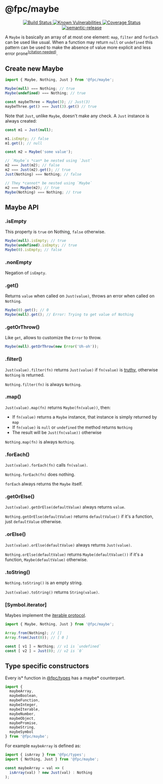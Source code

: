 # @fpc/maybe

<div align="center">
  <a href="https://drone.tno.sh/fpc-js/maybe" target="_blank">
    <img src="https://drone.tno.sh/api/badges/fpc-js/maybe/status.svg?branch=master" alt="Build Status">
  </a>
  <a href="https://snyk.io/test/github/fpc-js/maybe?targetFile=package.json">
    <img src="https://snyk.io/test/github/fpc-js/maybe/badge.svg?targetFile=package.json" alt="Known Vulnerabilities" data-canonical-src="https://snyk.io/test/github/fpc-js/maybe?targetFile=package.json" style="max-width:100%;">
  </a>
  <a href="https://codecov.io/gh/fpc-js/maybe" target="_blank">
    <img src="https://codecov.io/gh/fpc-js/maybe/branch/master/graph/badge.svg?token=A2C4AOHZTP" alt="Coverage Status">
  </a>
  <a href="https://github.com/semantic-release/semantic-release" target="_blank">
    <img src="https://img.shields.io/badge/%20%20%F0%9F%93%A6%F0%9F%9A%80-semantic--release-e10079.svg" alt="semantic-release">
  </a>
</div>

A `Maybe` is basically an array of at most one element: `map`, `filter`
and `forEach` can be used like usual.
When a function may return `null` or `undefined` this pattern can be used
to make the absence of value more explicit and less error prone<sup>[<a href="https://xkcd.com/285">citation needed</a>]</sup>.

## Create new Maybe

```javascript
import { Maybe, Nothing, Just } from '@fpc/maybe';

Maybe(null) === Nothing; // true
Maybe(undefined) === Nothing; // true

const maybeThree = Maybe(3); // Just(3)
maybeThree.get() === Just(3).get() // true
```

Note that `Just`, unlike `Maybe`, doesn't make any check.
A `Just` instance is always created:

```javascript
const m1 = Just(null);

m1.isEmpty; // false
m1.get(); // null

const m2 = Maybe('some value');

// `Maybe`s *can* be nested using `Just`
m2 === Just(m2); // false
m2 === Just(m2).get(); // true
Just(Nothing) === Nothing; // false

// They *cannot* be nested using `Maybe`
m2 === Maybe(m2); // true
Maybe(Nothing) === Nothing; // true
```

## Maybe API

### .isEmpty

This property is `true` on Nothing, `false` otherwise.

```javascript
Maybe(null).isEmpty; // true
Maybe(undefined).isEmpty; // true
Maybe(0).isEmpty; // false
```

### .nonEmpty

Negation of `isEmpty`.

### .get()

Returns `value` when called on `Just(value)`, throws an error when
called on `Nothing`.

```javascript
Maybe(0).get(); // 0
Maybe(null).get(); // Error: Trying to get value of Nothing
```

### .getOrThrow()

Like `get`, allows to customize the `Error` to throw.

```javascript
Maybe(null).getOrThrow(new Error('Uh-oh'));
```

### .filter()

`Just(value).filter(fn)` returns `Just(value)` if `fn(value)` is [truthy](https://developer.mozilla.org/en-US/docs/Glossary/Truthy),
otherwise `Nothing` is returned.

`Nothing.filter(fn)` is always `Nothing`.

### .map()

`Just(value).map(fn)` returns `Maybe(fn(value))`, then:

- If `fn(value)` returns a `Maybe` instance, that instance is simply returned by `map`
- If `fn(value)` is `null` or `undefined` the method returns `Nothing`
- The result will be `Just(fn(value))` otherwise

`Nothing.map(fn)` is always `Nothing`.

### .forEach()

`Just(value).forEach(fn)` calls `fn(value)`.

`Nothing.forEach(fn)` does nothing.

`forEach` always returns the `Maybe` itself.

### .getOrElse()

`Just(value).getOrElse(defaultValue)` always returns `value`.

`Nothing.getOrElse(defaultValue)` returns `defaultValue()` if it's a function,
just `defaultValue` otherwise.

### .orElse()

`Just(value).orElse(defaultValue)` always returns `Just(value)`.

`Nothing.orElse(defaultValue)` returns `Maybe(defaultValue())` if it's a function,
`Maybe(defaultValue)` otherwise.

### .toString()

`Nothing.toString()` is an empty string.

`Just(value).toString()` returns `String(value)`.

### [Symbol.iterator]

Maybes implement the [iterable protocol](https://developer.mozilla.org/en-US/docs/Web/JavaScript/Reference/Iteration_protocols#The_iterable_protocol).

```javascript
import { Maybe, Nothing, Just } from '@fpc/maybe';

Array.from(Nothing); // []
Array.from(Just(0)); // [ 0 ]

const [ v1 ] = Nothing; // v1 is `undefined`
const [ v2 ] = Just(0); // v2 is `0`
```

## Type specific constructors

Every is* function in [@fpc/types](https://github.com/fpc-js/types) has a
maybe* counterpart.

```javascript
import {
  maybeArray,
  maybeBoolean,
  maybeFunction,
  maybeInteger,
  maybeIterable,
  maybeNumber,
  maybeObject,
  maybePromise,
  maybeString,
  maybeSymbol
} from '@fpc/maybe';
```

For example `maybeArray` is defined as:

```javascript
import { isArray } from '@fpc/types';
import { Nothing, Just } from '@fpc/maybe';

const maybeArray = val => (
  isArray(val) ? new Just(val) : Nothing
);
```
